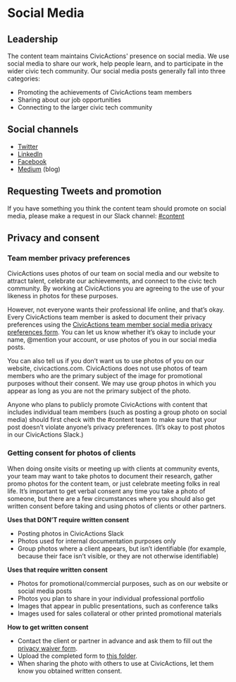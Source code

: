 # Social Media

## <a id="leadership">Leadership</a>

The content team maintains CivicActions' presence on social media. We use social media to share our work, help people learn, and to participate in the wider civic tech community. Our social media posts generally fall into three categories:

- Promoting the achievements of CivicActions team members
- Sharing about our job opportunities
- Connecting to the larger civic tech community

## Social channels

- [Twitter](https://twitter.com/CivicActions)
- [LinkedIn](https://www.linkedin.com/company/54684)
- [Facebook](https://www.facebook.com/CivicActions/)
- [Medium](https://medium.com/civicactions) (blog)

## Requesting Tweets and promotion

If you have something you think the content team should promote on social media, please make a request in our Slack channel:
[#content](https://app.slack.com/client/T0297RSQF/CEX9M2M2S)

## Privacy and consent

### Team member privacy preferences

CivicActions uses photos of our team on social media and our website to attract talent, celebrate our achievements, and connect to the civic tech community. By working at CivicActions you are agreeing to the use of your likeness in photos for these purposes.

However, not everyone wants their professional life online, and that’s okay. Every CivicActions team member is asked to document their privacy preferences using the [CivicActions team member social media privacy preferences form](https://docs.google.com/forms/d/e/1FAIpQLSdiqahFTJfs6SgiWAb9Xm1U7yCalzLdoxswfjgJ7gaxKIScGQ/viewform). You can let us know whether it’s okay to include your name, @mention your account, or use photos of you in our social media posts.

You can also tell us if you don’t want us to use photos of you on our website, civicactions.com. CivicActions does not use photos of team members who are the primary subject of the image for promotional purposes without their consent. We may use group photos in which you appear as long as you are not the primary subject of the photo.

Anyone who plans to publicly promote CivicActions with content that includes individual team members (such as posting a group photo on social media) should first check with the #content team to make sure that your post doesn’t violate anyone’s privacy preferences. (It’s okay to post photos in our CivicActions Slack.)

### Getting consent for photos of clients

When doing onsite visits or meeting up with clients at community events, your team may want to take photos to document their research, gather promo photos for the content team, or just celebrate meeting folks in real life. It’s important to get verbal consent any time you take a photo of someone, but there are a few circumstances where you should also get written consent before taking and using photos of clients or other partners.

**Uses that DON’T require written consent**

- Posting photos in CivicActions Slack
- Photos used for internal documentation purposes only
- Group photos where a client appears, but isn’t identifiable (for example, because their face isn’t visible, or they are not otherwise identifiable)

**Uses that require written consent**

- Photos for promotional/commercial purposes, such as on our website or social media posts
- Photos you plan to share in your individual professional portfolio
- Images that appear in public presentations, such as conference talks
- Images used for sales collateral or other printed promotional materials

**How to get written consent**

- Contact the client or partner in advance and ask them to fill out the [privacy waiver form](https://docs.google.com/document/d/19gWNB45730Fc0tPbAH2mT-rIdOPyabcZxsurYHh4-3U/edit).
- Upload the completed form to [this folder](https://drive.google.com/open?id=1lYfj29gaR0rdRcR9LfA0FSIgASQe_DFF).
- When sharing the photo with others to use at CivicActions, let them know you obtained written consent.
